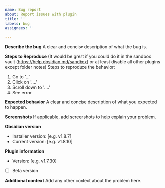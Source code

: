 ```yaml
---
name: Bug report
about: Report issues with plugin
title: ''
labels: bug
assignees: ''

---
```


**Describe the bug**
A clear and concise description of what the bug is.

**Steps to Reproduce**
(It would be great if you could do it in the sandbox vault (https://help.obsidian.md/sandbox) or at least disable all other plugins except folder notes)
Steps to reproduce the behavior:
1. Go to '...'
2. Click on '....'
3. Scroll down to '....'
4. See error

**Expected behavior**
A clear and concise description of what you expected to happen.

**Screenshots**
If applicable, add screenshots to help explain your problem.

**Obsidian version**
- Installer version: [e.g. v1.8.7]
- Current version: [e.g. v1.8.10]

**Plugin information**
- Version: [e.g. v1.7.30]
- [ ] Beta version

**Additional context**
Add any other context about the problem here.
